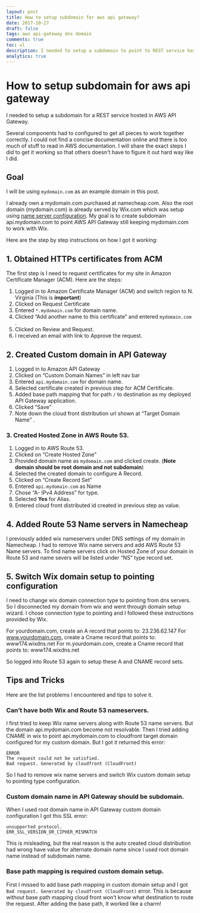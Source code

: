 ```yaml
---
layout: post
title: How to setup subdomain for aws api gateway?
date: 2017-10-27
draft: false
tags: aws api-gateway dns domain
comments: true
toc: ul
description: I needed to setup a subdomain to point to REST service hosted in AWS API Gateway. I will share the exact steps I did to get it working successfully.
analytics: true
---
```


# How to setup subdomain for aws api gateway
I needed to setup a subdomain for a REST service hosted in AWS API Gateway.  

Several components had to configured to get all pieces to work together correctly. I could not find a concise documentation online and there is too much of stuff to read in AWS documentation. I will share the exact steps I did to get it working so that others doesn't have to figure it out hard way like I did.

## Goal
I will be using `mydomain.com` as an example domain in this post.

I already own a mydomain.com  purchased at namecheap.com. Also the root domain (mydomain.com)  is already served by Wix.com which  was setup using [name server configuration](https://support.wix.com/en/article/tutorial-connecting-your-domain-using-name-servers).  My goal is to create subdomain api.mydomain.com to point  AWS API Gateway still keeping mydomain.com to work with Wix.

Here are the step by step instructions on how I got it working:

## 1. Obtained HTTPs certificates from ACM
The first step is I need to request certificates for my site in Amazon Certificate Manager (ACM).  Here are the steps:

1. Logged in to Amazon Certificate Manager (ACM) and switch region to N. Virginia (This is **important**) 
2. Clicked on Request Certificate
3. Entered  `*.mydomain.com`  for domain name.
4. Clicked “Add another name to this certificate” and entered `mydomain.com` .
5. Clicked on Review and Request.
6. I received an email with link to Approve the request.

## 2. Created Custom domain in API Gateway
1. Logged in to Amazon API Gateway
2. Clicked on “Custom Domain Names” in left nav bar
3. Entered `api.mydomain.com` for domain name.
4. Selected certificate created in previous step for ACM Certificate.
5. Added base path mapping that for path `/` to destination as my deployed API Gateway application.
6. Clicked “Save”
7. Note down the  cloud front distribution url shown at “Target Domain Name” .

### 3. Created Hosted Zone in AWS Route 53.

1. Logged in to AWS Route 53.
2. Clicked on “Create Hosted Zone”
3. Provided domain name as `mydomain.com` and clicked create. (**Note domain should be root domain and not subdomain**)
4. Selected the created domain to configure A Record.
5. Clicked on “Create Record Set”
6. Entered `api.mydomain.com` as Name
7. Chose “A- IPv4 Address” for type.
8. Selected **Yes** for Alias.
9. Entered cloud front distributed id created in previous step as value.

## 4. Added Route 53 Name servers in Namecheap
I previously added wix nameservers under DNS settings of my domain in Namecheap. I had to remove Wix name servers and add AWS Route 53 Name servers. To find name servers click on Hosted Zone of your domain in Route 53 and name severs will be listed under “NS” type record set.

## 5. Switch Wix domain setup to pointing configuration
I need to change wix domain connection type to pointing from dns servers. So I disconnected my domain from wix and went through domain setup wizard. I chose connection type to pointing and I followed these instructions provided by Wix.

For yourdomain.com, create an A record that points to: 23.236.62.147 
For www.yourdomain.com, create a Cname record that points to: www174.wixdns.net 
For m.yourdomain.com, create a Cname record that points to: www174.wixdns.net 

So logged into Route 53 again to setup these A and CNAME record sets.

## Tips and Tricks
Here are the list problems I encountered and tips to solve it.

### Can’t have both Wix and Route 53 nameservers.

I first tried to keep Wix name servers along with Route 53 name servers. But the domain api.mydomain.com become not resolvable. Then I tried adding CNAME in wix to point api.mydomain.com to cloudfront target domain configured for my custom domain. But I got it returned this error:

```
ERROR
The request could not be satisfied.
Bad request. Generated by cloudfront (CloudFront)
```
 
So I had to remove wix name servers and switch Wix custom domain setup to pointing type configuration.

### Custom domain name in API Gateway should be subdomain.

When I used root domain name in API Gateway custom domain configuration I got this SSL error:

```
unsupported protocol.
ERR_SSL_VERSION_OR_CIPHER_MISMATCH
```

This is misleading, but the real reason is the auto created cloud distribution had  wrong have value for alternate domain name since I used root domain name instead of subdomain name.

### Base path mapping is required custom domain setup.

First I missed to add base path mapping in custom domain setup and I got `Bad request. Generated by cloudfront (CloudFront)`  error. This is because without base path mapping cloud front won’t know what destination to route the request. After adding the base path, It worked like a charm!
